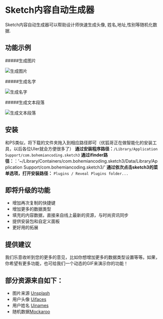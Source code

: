 Sketch内容自动生成器
============================

Sketch内容自动生成器可以帮助设计师快速生成头像, 姓名,地址,性别等随机化数据.

## 功能示例
#####生成图片

![生成图片](https://raw.githubusercontent.com/timuric/Content-generator-for-sketch-app/master/tutorial/userpics.gif)

#####生成名字

![生成名字](https://raw.githubusercontent.com/timuric/Content-generator-for-sketch-app/master/tutorial/names.gif)

#####生成文本段落

![生成文本段落](https://raw.githubusercontent.com/timuric/Content-generator-for-sketch-app/master/tutorial/lorem.gif)


## 安装
和PS类似，将下载的文件夹拖入到相应路径即可（优狐哥正在做智能化的安装工具，以后各位UIer就会方便很多了）
**通过安装程序路径：**`/Library/Application Support/com.bohemiancoding.sketch3` 
**通过ifinder路径：**：'~/Library/Containers/com.bohemiancoding.sketch3/Data/Library/Application Support/com.bohemiancoding.sketch3/'
**通过依次点击sketch3的菜单选项，打开安装路径：** `Plugins / Reveal Plugins folder...`

## 即将升级的功能
* 增加再次复制的快捷键
* 增加更多的数据类型
* 填充的内容数据，直接来自线上最新的资源，与时尚资讯同步
* 提供安装包和自定义面板
* 更好用的拓展


## 提供建议
我们乐意收听到您的更多的意见，比如你想增加更多的数据类型设置等等。如果，你希望有更多功能，也可给我们一个动态的GIF来演示你的功能！

## 部分资源来自如下：
* 图片来源 [Unsplash](http://unsplash.com/)
* 用户头像 [Uifaces](http://uifaces.com/)
* 用户姓名 [Uinames](http://uinames.com/)
* 随机数据[Mockaroo](http://mockaroo.com/)
